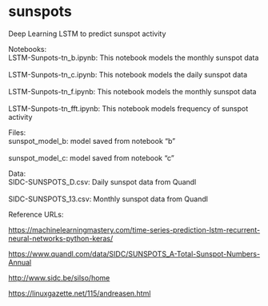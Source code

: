 # sunspots
Deep Learning LSTM to predict sunspot activity

Notebooks:
<br>LSTM-Sunpots-tn_b.ipynb: This notebook models the monthly sunspot data</br>
<br>LSTM-Sunpots-tn_c.ipynb: This notebook models the daily sunspot data</br>
<br>LSTM-Sunpots-tn_f.ipynb: This notebook models the monthly sunspot data</br>
<br>LSTM-Sunpots-tn_fft.ipynb: This notebook models frequency of sunspot activity</br>

Files:
<br>sunspot_model_b: model saved from notebook “b”</br>
<br>sunspot_model_c: model saved from notebook “c”</br>

Data:
<br>SIDC-SUNSPOTS_D.csv: Daily sunspot data from Quandl</br>
<br>SIDC-SUNSPOTS_13.csv: Monthly sunspot data from Quandl</br>

Reference URLs:

https://machinelearningmastery.com/time-series-prediction-lstm-recurrent-neural-networks-python-keras/

https://www.quandl.com/data/SIDC/SUNSPOTS_A-Total-Sunspot-Numbers-Annual

http://www.sidc.be/silso/home

https://linuxgazette.net/115/andreasen.html

